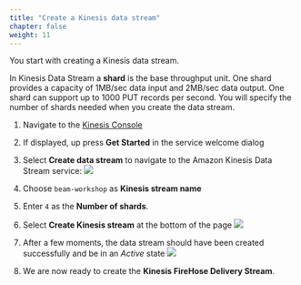 ```yaml
---
title: "Create a Kinesis data stream"
chapter: false
weight: 11
---
```


You start with creating a Kinesis data stream.

In Kinesis Data Stream a **shard** is the base throughput unit. One shard provides a capacity of 1MB/sec data input and 2MB/sec data output. One shard can support up to 1000 PUT records per second. You will specify the number of shards needed when you create the data stream.

1. Navigate to the [Kinesis Console](https://console.aws.amazon.com/kinesis)

1. If displayed, up press **Get Started** in the service welcome dialog

1. Select **Create data stream** to navigate to the Amazon Kinesis Data Stream service:
   ![](/images/kinesis-welcome-create-stream.png)

1. Choose `beam-workshop` as **Kinesis stream name**

1. Enter `4` as the **Number of shards**.

1. Select **Create Kinesis stream** at the bottom of the page
   ![](/images/kds-create-stream.png)

1. After a few moments, the data stream should have been created successfully and be in an _Active_ state
   ![](/images/kds-create-stream-active.png)

1. We are now ready to create the **Kinesis FireHose Delivery Stream**.

